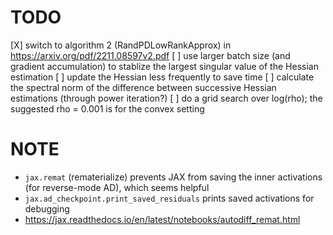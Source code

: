 # TODO
[X] switch to algorithm 2 (RandPDLowRankApprox) in https://arxiv.org/pdf/2211.08597v2.pdf
[ ] use larger batch size (and gradient accumulation) to stablize the largest singular value of the Hessian estimation
[ ] update the Hessian less frequently to save time
[ ] calculate the spectral norm of the difference between successive Hessian estimations (through power iteration?)
[ ] do a grid search over log(rho); the suggested rho = 0.001 is for the convex setting

# NOTE
* `jax.remat` (rematerialize) prevents JAX from saving the inner activations (for reverse-mode AD), which seems helpful
* `jax.ad_checkpoint.print_saved_residuals` prints saved activations for debugging
* https://jax.readthedocs.io/en/latest/notebooks/autodiff_remat.html
